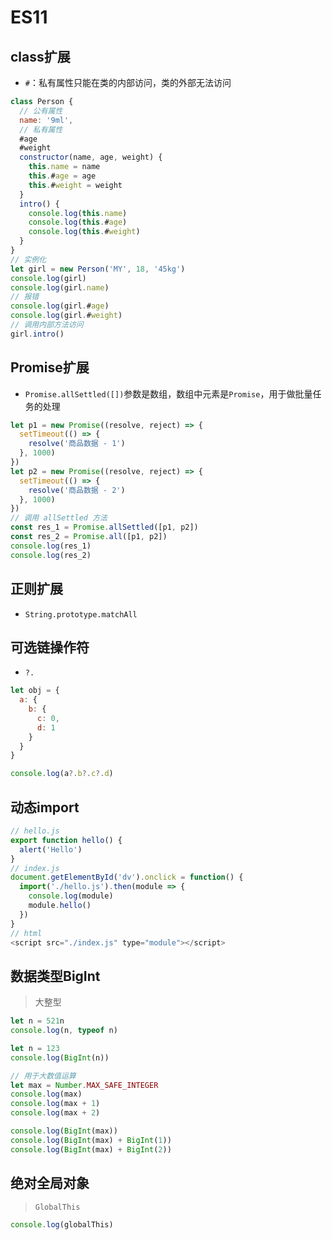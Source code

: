 # ES11

## class扩展

- `#`：私有属性只能在类的内部访问，类的外部无法访问

```javascript
class Person {
  // 公有属性
  name: '9ml',
  // 私有属性
  #age
  #weight
  constructor(name, age, weight) {
    this.name = name
    this.#age = age
    this.#weight = weight
  }
  intro() {
    console.log(this.name)
    console.log(this.#age)
    console.log(this.#weight)
  }
}
// 实例化
let girl = new Person('MY', 18, '45kg')
console.log(girl)
console.log(girl.name)
// 报错
console.log(girl.#age)
console.log(girl.#weight)
// 调用内部方法访问
girl.intro()
```

## Promise扩展

- `Promise.allSettled([])`参数是数组，数组中元素是`Promise`，用于做批量任务的处理

```javascript
let p1 = new Promise((resolve, reject) => {
  setTimeout(() => {
    resolve('商品数据 - 1')
  }, 1000)
})
let p2 = new Promise((resolve, reject) => {
  setTimeout(() => {
    resolve('商品数据 - 2')
  }, 1000)
})
// 调用 allSettled 方法
const res_1 = Promise.allSettled([p1, p2])
const res_2 = Promise.all([p1, p2])
console.log(res_1)
console.log(res_2)
```

## 正则扩展

- `String.prototype.matchAll`

## 可选链操作符

- `?.`

```javascript
let obj = {
  a: {
    b: {
      c: 0,
      d: 1
    }
  }
}

console.log(a?.b?.c?.d)
```

## 动态import

```javascript
// hello.js
export function hello() {
  alert('Hello')
}
// index.js
document.getElementById('dv').onclick = function() {
  import('./hello.js').then(module => {
    console.log(module)
    module.hello()
  })
}
// html
<script src="./index.js" type="module"></script>
```

## 数据类型BigInt

> 大整型

```javascript
let n = 521n
console.log(n, typeof n)

let n = 123
console.log(BigInt(n))

// 用于大数值运算
let max = Number.MAX_SAFE_INTEGER
console.log(max)
console.log(max + 1)
console.log(max + 2)

console.log(BigInt(max))
console.log(BigInt(max) + BigInt(1))
console.log(BigInt(max) + BigInt(2))
```

## 绝对全局对象

> `GlobalThis`

```javascript
console.log(globalThis)
```
